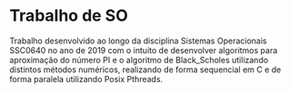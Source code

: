 # Trabalho de SO

Trabalho desenvolvido ao longo da disciplina Sistemas Operacionais SSC0640 no ano de 2019 com o intuito de desenvolver algoritmos para aproximação do número PI e o algoritmo de Black_Scholes utilizando distintos métodos numéricos, realizando de forma sequencial em C e de forma paralela utilizando Posix Pthreads.
